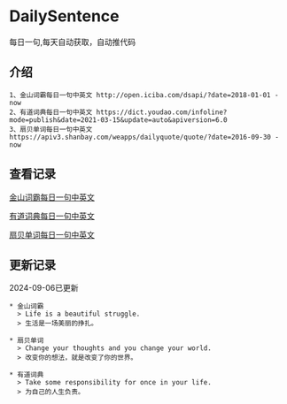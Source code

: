 # DailySentence

每日一句,每天自动获取，自动推代码

## 介绍

```
1、金山词霸每日一句中英文 http://open.iciba.com/dsapi/?date=2018-01-01 - now
2、有道词典每日一句中英文 https://dict.youdao.com/infoline?mode=publish&date=2021-03-15&update=auto&apiversion=6.0
3、扇贝单词每日一句中英文 https://apiv3.shanbay.com/weapps/dailyquote/quote/?date=2016-09-30 - now
```

## 查看记录

[金山词霸每日一句中英文](./data/iciba/)

[有道词典每日一句中英文](./data/youdao/)

[扇贝单词每日一句中英文](./data/shanbay/)

## 更新记录
2024-09-06已更新 
```
* 金山词霸
  > Life is a beautiful struggle.
  > 生活是一场美丽的挣扎。

* 扇贝单词
  > Change your thoughts and you change your world.
  > 改变你的想法，就是改变了你的世界。

* 有道词典
  > Take some responsibility for once in your life.
  > 为自己的人生负责。

```
